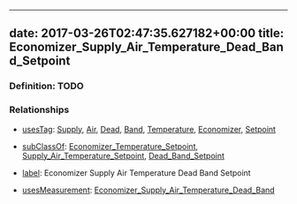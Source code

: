 
---
date: 2017-03-26T02:47:35.627182+00:00
title: Economizer_Supply_Air_Temperature_Dead_Band_Setpoint
---
### Definition: TODO

### Relationships

* [usesTag](https://brickschema.org/schema/1.0/BrickFrame#usesTag): [Supply](https://brickschema.org/schema/1.0/BrickTag#Supply), [Air](https://brickschema.org/schema/1.0/BrickTag#Air), [Dead](https://brickschema.org/schema/1.0/BrickTag#Dead), [Band](https://brickschema.org/schema/1.0/BrickTag#Band), [Temperature](https://brickschema.org/schema/1.0/BrickTag#Temperature), [Economizer](https://brickschema.org/schema/1.0/BrickTag#Economizer), [Setpoint](https://brickschema.org/schema/1.0/BrickTag#Setpoint)

* [subClassOf](http://www.w3.org/2000/01/rdf-schema#subClassOf): [Economizer_Temperature_Setpoint](https://brickschema.org/schema/1.0/Brick#Economizer_Temperature_Setpoint), [Supply_Air_Temperature_Setpoint](https://brickschema.org/schema/1.0/Brick#Supply_Air_Temperature_Setpoint), [Dead_Band_Setpoint](https://brickschema.org/schema/1.0/Brick#Dead_Band_Setpoint)

* [label](http://www.w3.org/2000/01/rdf-schema#label): Economizer Supply Air Temperature Dead Band Setpoint

* [usesMeasurement](https://brickschema.org/schema/1.0/BrickFrame#usesMeasurement): [Economizer_Supply_Air_Temperature_Dead_Band](https://brickschema.org/schema/1.0/Brick#Economizer_Supply_Air_Temperature_Dead_Band)
